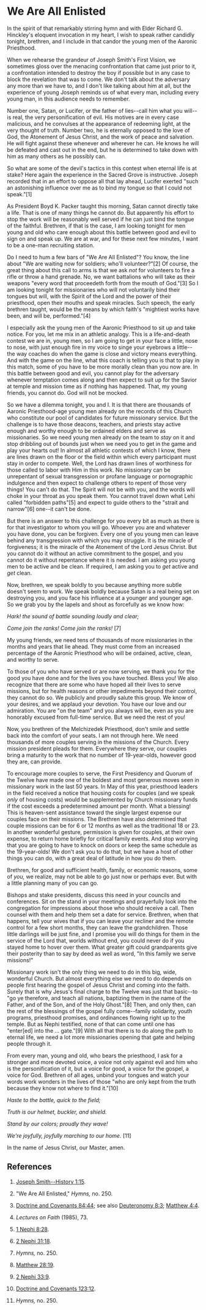# We Are All Enlisted

In the spirit of that remarkably stirring hymn and with Elder Richard G.
Hinckley's eloquent invocation in my heart, I wish to speak rather candidly
tonight, brethren, and I include in that candor the young men of the Aaronic
Priesthood.

When we rehearse the grandeur of Joseph Smith's First Vision, we sometimes
gloss over the menacing confrontation that came just prior to it, a
confrontation intended to destroy the boy if possible but in any case to block
the revelation that was to come. We don't talk about the adversary any more
than we have to, and I don't like talking about him at all, but the experience
of young Joseph reminds us of what every man, including every young man, in
this audience needs to remember.

Number one, Satan, or Lucifer, or the father of lies--call him what you will--
is real, the very personification of evil. His motives are in every case
malicious, and he convulses at the appearance of redeeming light, at the very
thought of truth. Number two, he is eternally opposed to the love of God, the
Atonement of Jesus Christ, and the work of peace and salvation. He will fight
against these whenever and wherever he can. He knows he will be defeated and
cast out in the end, but he is determined to take down with him as many others
as he possibly can.

So what are some of the devil's tactics in this contest when eternal life is
at stake? Here again the experience in the Sacred Grove is instructive. Joseph
recorded that in an effort to oppose all that lay ahead, Lucifer exerted "such
an astonishing influence over me as to bind my tongue so that I could not
speak."[1]

As President Boyd K. Packer taught this morning, Satan cannot directly take a
life. That is one of many things he cannot do. But apparently his effort to
stop the work will be reasonably well served if he can just bind the tongue of
the faithful. Brethren, if that is the case, I am looking tonight for men
young and old who care enough about this battle between good and evil to sign
on and speak up. We are at war, and for these next few minutes, I want to be a
one-man recruiting station.

Do I need to hum a few bars of "We Are All Enlisted"? You know, the line about
"We are waiting now for soldiers; who'll volunteer?"[2] Of course, the great
thing about this call to arms is that we ask _not_ for volunteers to fire a
rifle or throw a hand grenade. No, we want battalions who will take as their
weapons "every word that proceedeth forth from the mouth of God."[3] So I am
looking tonight for missionaries who will not voluntarily bind their tongues
but will, with the Spirit of the Lord and the power of their priesthood, open
their mouths and speak miracles. Such speech, the early brethren taught, would
be the means by which faith's "mightiest works have been, and will be,
performed."[4]

I especially ask the young men of the Aaronic Priesthood to sit up and take
notice. For you, let me mix in an athletic analogy. This is a life-and-death
contest we are in, young men, so I am going to get in your face a little, nose
to nose, with just enough fire in my voice to singe your eyebrows a little--
the way coaches do when the game is close and victory means everything. And
with the game on the line, what this coach is telling you is that to play in
this match, some of you have to be more morally clean than you now are. In
this battle between good and evil, you cannot play for the adversary whenever
temptation comes along and then expect to suit up for the Savior at temple and
mission time as if nothing has happened. That, my young friends, you cannot
do. God will not be mocked.

So we have a dilemma tonight, you and I. It is that there are thousands of
Aaronic Priesthood-age young men already on the records of this Church who
constitute our pool of candidates for future missionary service. But the
challenge is to have those deacons, teachers, and priests stay active enough
and worthy enough to be ordained elders and serve as missionaries. So we need
young men already on the team to _stay_ on it and stop dribbling out of bounds
just when we need you to get in the game and play your hearts out! In almost
all athletic contests of which I know, there are lines drawn on the floor or
the field within which every participant must stay in order to compete. Well,
the Lord has drawn lines of worthiness for those called to labor with Him in
this work. No missionary can be unrepentant of sexual transgression or profane
language or pornographic indulgence and then expect to challenge others to
repent of those very things! You can't do that. The Spirit will not be with
you, and the words will choke in your throat as you speak them. You cannot
travel down what Lehi called "forbidden paths"[5] and expect to guide others
to the "strait and narrow"[6] one--it can't be done.

But there is an answer to this challenge for you every bit as much as there is
for that investigator to whom you will go. Whoever you are and whatever you
have done, you can be forgiven. Every one of you young men can leave behind
any transgression with which you may struggle. It is the miracle of
forgiveness; it is the miracle of the Atonement of the Lord Jesus Christ. But
you cannot do it without an active commitment to the gospel, and you cannot do
it without repentance where it is needed. I am asking you young men to be
active and be clean. If required, I am asking you to _get_ active and _get_
clean.

Now, brethren, we speak boldly to you because anything more subtle doesn't
seem to work. We speak boldly because Satan is a real being set on destroying
you, and you face his influence at a younger and younger age. So we grab you
by the lapels and shout as forcefully as we know how:

_Hark! the sound of battle sounding loudly and clear;_

_Come join the ranks! Come join the ranks!_ [7]

My young friends, we need tens of thousands of more missionaries in the months
and years that lie ahead. They must come from an increased percentage of the
Aaronic Priesthood who will be ordained, active, clean, and worthy to serve.

To those of you who have served or are now serving, we thank you for the good
you have done and for the lives you have touched. Bless you! We also recognize
that there are some who have hoped all their lives to serve missions, but for
health reasons or other impediments beyond their control, they cannot do so.
We publicly and proudly salute this group. We know of your desires, and we
applaud your devotion. You have our love and our admiration. You are "on the
team" and you always will be, even as you are honorably excused from full-time
service. But we need the rest of you!

Now, you brethren of the Melchizedek Priesthood, don't smile and settle back
into the comfort of your seats. I am not through here. We need thousands of
more couples serving in the missions of the Church. Every mission president
pleads for them. Everywhere they serve, our couples bring a maturity to the
work that no number of 19-year-olds, however good they are, can provide.

To encourage more couples to serve, the First Presidency and Quorum of the
Twelve have made one of the boldest and most generous moves seen in missionary
work in the last 50 years. In May of this year, priesthood leaders in the
field received a notice that housing costs for couples (and we speak _only_ of
housing costs) would be supplemented by Church missionary funds if the cost
exceeds a predetermined amount per month. What a blessing! This is heaven-sent
assistance toward the single largest expense our couples face on their
missions. The Brethren have also determined that couple missions can be for 6
or 12 months as well as the traditional 18 or 23. In another wonderful
gesture, permission is given for couples, at their own expense, to return home
briefly for critical family events. And stop worrying that you are going to
have to knock on doors or keep the same schedule as the 19-year-olds! We don't
ask you to do that, but we have a host of other things you can do, with a
great deal of latitude in how you do them.

Brethren, for good and sufficient health, family, or economic reasons, some of
_you,_ we realize, may not be able to go just now or perhaps ever. But with a
little planning many of you can go.

Bishops and stake presidents, discuss this need in your councils and
conferences. Sit on the stand in your meetings and prayerfully look into the
congregation for impressions about those who should receive a call. Then
counsel with them and help them set a date for service. Brethren, when that
happens, tell your wives that if you can leave your recliner and the remote
control for a few short months, they can leave the grandchildren. Those little
darlings will be just fine, and I promise you will do things for them in the
service of the Lord that, worlds without end, you could never do if you stayed
home to hover over them. What greater gift could grandparents give their
posterity than to say by deed as well as word, "In this family we serve
missions!"

Missionary work isn't the only thing we need to do in this big, wide,
wonderful Church. But almost everything else we need to do depends on people
first hearing the gospel of Jesus Christ and coming into the faith. Surely
that is why Jesus's final charge to the Twelve was just that basic--to "go ye
therefore, and teach all nations, baptizing them in the name of the Father,
and of the Son, and of the Holy Ghost."[8] Then, and only then, can the rest
of the blessings of the gospel fully come--family solidarity, youth programs,
priesthood promises, and ordinances flowing right up to the temple. But as
Nephi testified, none of that can come until one has "enter[ed] into the ...
gate."[9] With all that there is to do along the path to eternal life, we need
a lot more missionaries opening that gate and helping people through it.

From every man, young and old, who bears the priesthood, I ask for a stronger
and more devoted voice, a voice not only against evil and him who is the
personification of it, but a voice for good, a voice for the gospel, a voice
for God. Brethren of all ages, unbind your tongues and watch your words work
wonders in the lives of those "who are only kept from the truth because they
know not where to find it."[10]

_Haste to the battle, quick to the field;_

_Truth is our helmet, buckler, and shield._

_Stand by our colors; proudly they wave!_

_We're joyfully, joyfully marching to our home._ [11]

In the name of Jesus Christ, our Master, amen.

## References

  1.   [Joseph Smith--History 1:15](https://www.lds.org/scriptures/pgp/js-h/1.15?lang=eng#14).

  2.  "We Are All Enlisted," _Hymns,_ no. 250.

  3.   [Doctrine and Covenants 84:44](https://www.lds.org/scriptures/dc-testament/dc/84.44?lang=eng#43); see also [Deuteronomy 8:3](https://www.lds.org/scriptures/ot/deut/8.3?lang=eng#2); [Matthew 4:4](https://www.lds.org/scriptures/nt/matt/4.4?lang=eng#3).

  4.   _Lectures on Faith_ (1985), 73.

  5.   [1 Nephi 8:28](https://www.lds.org/scriptures/bofm/1-ne/8.28?lang=eng#27).

  6.   [2 Nephi 31:18](https://www.lds.org/scriptures/bofm/2-ne/31.18?lang=eng#17).

  7.   _Hymns,_ no. 250.

  8.   [Matthew 28:19](https://www.lds.org/scriptures/nt/matt/28.19?lang=eng#18).

  9.   [2 Nephi 33:9](https://www.lds.org/scriptures/bofm/2-ne/33.9?lang=eng#8).

  10.   [Doctrine and Covenants 123:12](https://www.lds.org/scriptures/dc-testament/dc/123.12?lang=eng#11).

  11.   _Hymns,_ no. 250.

